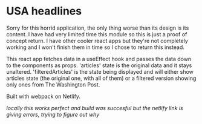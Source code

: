 # USA headlines

Sorry for this horrid application, the only thing worse than its design is its content. I have had very limited time this module so this is just a proof of concept return. I have other cooler react apps but they're not completely working and I won't finish them in time so I chose to return this instead.

This react app fetches data in a useEffect hook and passes the data down to the components as props. 'articles' state is the original data and it stays unaltered. 'filteredArticles' is the state being displayed and will either show articles state (the original one, with all of them) or a filtered version showing only ones from The Washington Post.

Built with webpack on Netlify.

_locally this works perfect and build was succesful but the netlify link is giving errors, trying to figure out why_
